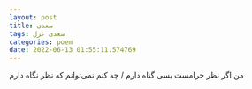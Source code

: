 ```yaml
---
layout: post
title: سعدی
tags: سعدی غزل
categories: poem
date: 2022-06-13 01:55:11.574769
---
```


من اگر نظر حرامست بسی گناه دارم / چه کنم نمی‌توانم که نظر نگاه دارم